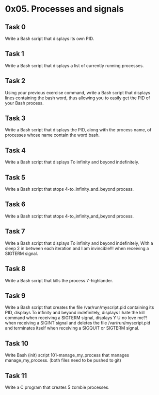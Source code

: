 # 0x05. Processes and signals
## Task 0
  Write a Bash script that displays its own PID.
## Task 1
  Write a Bash script that displays a list of currently running processes.
## Task 2
  Using your previous exercise command, write a Bash script that displays lines containing the bash word, thus allowing you to easily get the PID of your Bash process.
## Task 3
  Write a Bash script that displays the PID, along with the process name, of processes whose name contain the word bash.
## Task 4
  Write a Bash script that displays To infinity and beyond indefinitely.
## Task 5
  Write a Bash script that stops 4-to_infinity_and_beyond process.
## Task 6
  Write a Bash script that stops 4-to_infinity_and_beyond process.
## Task 7
  Write a Bash script that displays To infinity and beyond indefinitely, With a sleep 2 in between each iteration and I am invincible!!! when receiving a SIGTERM signal.
## Task 8
  Write a Bash script that kills the process 7-highlander.
## Task 9
  Write a Bash script that creates the file /var/run/myscript.pid containing its PID, displays To infinity and beyond indefinitely, displays I hate the kill command when receiving a SIGTERM signal, displays Y U no love me?! when receiving a SIGINT signal and deletes the file /var/run/myscript.pid and terminates itself when receiving a SIGQUIT or SIGTERM signal.
## Task 10
  Write Bash (init) script 101-manage_my_process that manages manage_my_process. (both files need to be pushed to git)
## Task 11
  Write a C program that creates 5 zombie processes.
